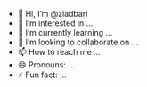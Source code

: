- 👋 Hi, I’m @ziadbari
- 👀 I’m interested in ...
- 🌱 I’m currently learning ...
- 💞️ I’m looking to collaborate on ...
- 📫 How to reach me ...
- 😄 Pronouns: ...
- ⚡ Fun fact: ...

<!---
ziadbari/ziadbari is a ✨ special ✨ repository because its `README.md` (this file) appears on your GitHub profile.
You can click the Preview link to take a look at your changes.
--->
